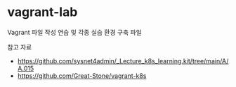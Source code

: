 # vagrant-lab
Vagrant 파일 작성 연습 및 각종 실습 환경 구축 파일

참고 자료
- https://github.com/sysnet4admin/_Lecture_k8s_learning.kit/tree/main/A/A.015
- https://github.com/Great-Stone/vagrant-k8s
